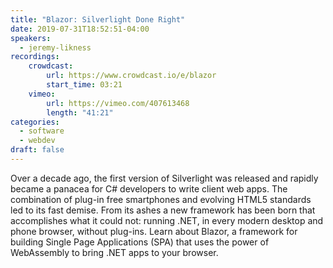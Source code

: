 ```yaml
---
title: "Blazor: Silverlight Done Right"
date: 2019-07-31T18:52:51-04:00
speakers:
  - jeremy-likness
recordings:
    crowdcast:
        url: https://www.crowdcast.io/e/blazor
        start_time: 03:21
    vimeo:
        url: https://vimeo.com/407613468
        length: "41:21"
categories:
  - software
  - webdev
draft: false
---
```


Over a decade ago, the first version of Silverlight was released and rapidly became a panacea for C# developers to write client web apps. The combination of plug-in free smartphones and evolving HTML5 standards led to its fast demise. From its ashes a new framework has been born that accomplishes what it could not: running .NET, in every modern desktop and phone browser, without plug-ins. Learn about Blazor, a framework for building Single Page Applications (SPA) that uses the power of WebAssembly to bring .NET apps to your browser.
